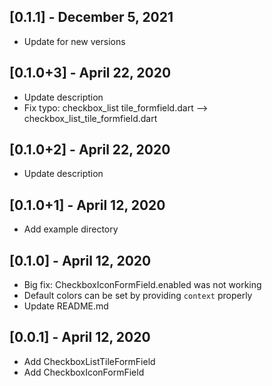 ## [0.1.1] - December 5, 2021

* Update for new versions


## [0.1.0+3] - April 22, 2020

* Update description
* Fix typo: checkbox_list tile_formfield.dart --> checkbox_list_tile_formfield.dart

## [0.1.0+2] - April 22, 2020

* Update description

## [0.1.0+1] - April 12, 2020

* Add example directory

## [0.1.0] - April 12, 2020

* Big fix: CheckboxIconFormField.enabled was not working
* Default colors can be set by providing `context` properly
* Update README.md


## [0.0.1] - April 12, 2020

* Add CheckboxListTileFormField
* Add CheckboxIconFormField
